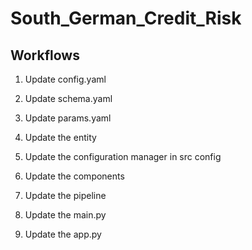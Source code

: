 # South_German_Credit_Risk


## Workflows

1. Update config.yaml

2. Update schema.yaml

3. Update params.yaml

4. Update the entity

5. Update the configuration manager in src config

6. Update the components

7. Update the pipeline

8. Update the main.py

9. Update the app.py

